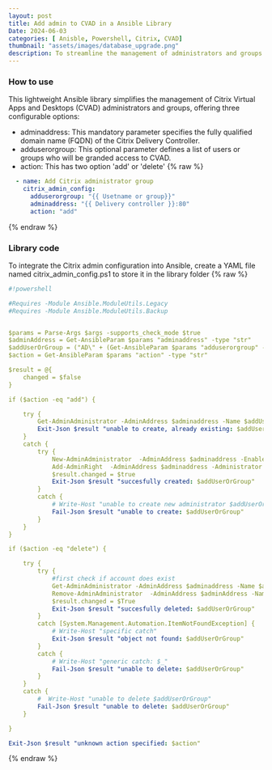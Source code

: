 ```yaml
---
layout: post
title: Add admin to CVAD in a Ansible Library
Date: 2024-06-03
categories: [ Anisble, Powershell, Citrix, CVAD]
thumbnail: "assets/images/database_upgrade.png"
description: To streamline the management of administrators and groups within Citrix Virtual Apps and Desktops (CVAD), I developed a library that automates the process of adding or removing users and groups.
---
```


### How to use

This lightweight Ansible library simplifies the management of Citrix Virtual Apps and Desktops (CVAD) administrators and groups, offering three configurable options:

- adminaddress: This mandatory parameter specifies the fully qualified domain name (FQDN) of the Citrix Delivery Controller.
- adduserorgroup: This optional parameter defines a list of users or groups who will be granded access to CVAD.
- action: This has two option 'add' or 'delete'
{% raw %}
```yaml
  - name: Add Citrix administrator group
    citrix_admin_config:
      adduserorgroup: "{{ Usetname or group}}" 
      adminaddress: "{{ Delivery controller }}:80"
      action: "add"

```
{% endraw %}


### Library code

To integrate the Citrix admin configuration into Ansible, create a YAML file named citrix_admin_config.ps1 to store it in the library folder
{% raw %}
```yaml
#!powershell

#Requires -Module Ansible.ModuleUtils.Legacy
#Requires -Module Ansible.ModuleUtils.Backup


$params = Parse-Args $args -supports_check_mode $true
$adminAddress = Get-AnsibleParam $params "adminaddress" -type "str" 
$addUserOrGroup = ("AD\" + (Get-AnsibleParam $params "adduserorgroup" -type "str"))
$action = Get-AnsibleParam $params "action" -type "str"

$result = @{
    changed = $false
}

if ($action -eq "add") {

    try { 
        Get-AdminAdministrator -AdminAddress $adminaddress -Name $addUserOrGroup -ErrorAction Stop
        Exit-Json $result "unable to create, already existing: $addUserOrGroup"
    }
    catch {
        try {
            New-AdminAdministrator  -AdminAddress $adminaddress -Enabled $True -Name $addUserOrGroup
            Add-AdminRight  -AdminAddress $adminaddress -Administrator $addUserOrGroup -Role "Full Administrator" -Scope "All"
            $result.changed = $true
            Exit-Json $result "succesfully created: $addUserOrGroup"       
        }
        catch {
            # Write-Host "unable to create new administrator $addUserOrGroup" 
            Fail-Json $result "unable to create: $addUserOrGroup" 
        }
    }
}

if ($action -eq "delete") {

    try {
        try {
            #first check if account does exist
            Get-AdminAdministrator -AdminAddress $adminaddress -Name $addUserOrGroup -ErrorAction Stop
            Remove-AdminAdministrator  -AdminAddress $adminAddress -Name $addUserOrGroup -ErrorAction Stop
            $result.changed = $True 
            Exit-Json $result "succesfully deleted: $addUserOrGroup"
        }
        catch [System.Management.Automation.ItemNotFoundException] {
            # Write-Host "specific catch"
            Exit-Json $result "object not found: $addUserOrGroup"
        }
        catch {
            # Write-Host "generic catch: $_"
            Fail-Json $result "unable to delete: $addUserOrGroup" 
        }
    }
    catch {
        #  Write-Host "unable to delete $addUserOrGroup"
        Fail-Json $result "unable to delete: $addUserOrGroup"                 
    }

}

Exit-Json $result "unknown action specified: $action"
```
{% endraw %}
